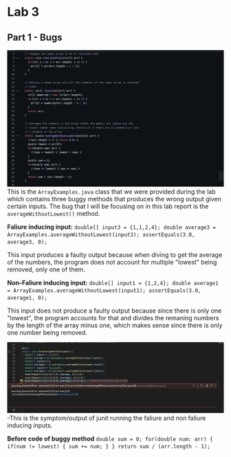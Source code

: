 # **Lab 3** 
## **Part 1 - Bugs**

![Image](faulty.png)
This is the `ArrayExamples.java` class that we were provided during the lab which contains three buggy methods that produces the wrong output given certain inputs. The bug that I will be focusing on in this lab report is the `averageWithoutLowest()` method.

**Faliure inducing input:** 
  `double[] input3 = {1,1,2,4};
  double average3 = ArrayExamples.averageWithoutLowest(input3);
  assertEquals(3.0, average3, 0);`

  This input produces a faulty output because when diving to get the average of the numbers, the program does not account for multiple "lowest" being   removed, only one of them.

**Non-Faliure inducing input:**
  `double[] input1 = {1,2,4};
  double average1 = ArrayExamples.averageWithoutLowest(input1);
  assertEquals(3.0, average1, 0);`

  This input does not produce a faulty output because since there is only one "lowest", the program accounts for that and divides the remaning numbers by the length of the array minus one, which makes sense since there is only one number being removed.

![Image](junittest.png)
-This is the symptom/output of junit running the faliure and non faliure inducing inputs.

**Before code of buggy method**
 `double sum = 0;
    for(double num: arr) {
      if(num != lowest) { sum += num; }
    }
    return sum / (arr.length - 1);`
